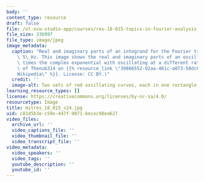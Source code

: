 ```yaml
---
body: ''
content_type: resource
draft: false
file: /ol-ocw-studio-app/courses/res-18-015-topics-in-fourier-analysis-spring-2024/mitres_18_015_s24.jpg
file_size: 336997
file_type: image/jpeg
image_metadata:
  caption: "Real and imaginary parts of an integrand for the Fourier transform at\
    \ 5\_Hz. This image shows the real and imaginary parts of an oscillating function\
    \ times the complex exponential with oscillating at a different rate. (Courtesy\
    \ of Thenub314 on {{% resource_link \"39866552-92aa-461c-a073-50dc6a25df4e\" \"\
    Wikipedia\" %}}. License: CC BY.)"
  credit: ''
  image-alt: Two sets of red oscillating curves, each in one rectangle side by side.
learning_resource_types: []
license: https://creativecommons.org/licenses/by-nc-sa/4.0/
resourcetype: Image
title: mitres_18_015_s24.jpg
uid: c81d5b3e-c59e-447f-9071-becec98ea627
video_files:
  archive_url: ''
  video_captions_file: ''
  video_thumbnail_file: ''
  video_transcript_file: ''
video_metadata:
  video_speakers: ''
  video_tags: ''
  youtube_description: ''
  youtube_id: ''
---
```

